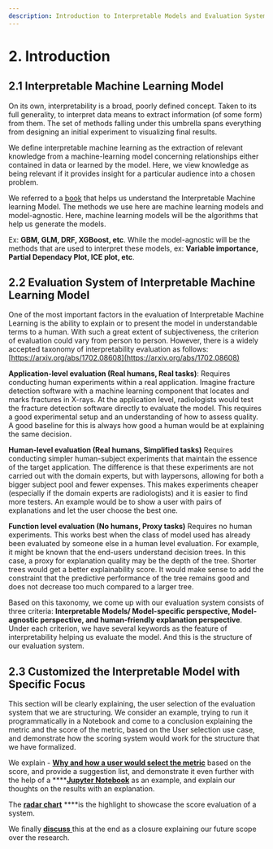 ```yaml
---
description: Introduction to Interpretable Models and Evaluation Systems
---
```


# 2. Introduction

## 2.1 Interpretable Machine Learning Model

On its own, interpretability is a broad, poorly defined concept. Taken to its full generality, to interpret data means to extract information \(of some form\) from them. The set of methods falling under this umbrella spans everything from designing an initial experiment to visualizing final results.

We define interpretable machine learning as the extraction of relevant knowledge from a machine-learning model concerning relationships either contained in data or learned by the model. Here, we view knowledge as being relevant if it provides insight for a particular audience into a chosen problem.

We referred to a [book](https://christophm.github.io/interpretable-ml-book/simple.html) that helps us understand the Interpretable Machine learning Model. The methods we use here are machine learning models and model-agnostic. Here, machine learning models will be the algorithms that help us generate the models.

Ex: **GBM, GLM, DRF, XGBoost, etc**. While the model-agnostic will be the methods that are used to interpret these models, ex: **Variable importance, Partial Dependacy Plot, ICE plot, etc**.

## 2.2 Evaluation System of Interpretable Machine Learning Model

One of the most important factors in the evaluation of Interpretable Machine Learning is the ability to explain or to present the model in understandable terms to a human. With such a great extent of subjectiveness, the criterion of evaluation could vary from person to person. However, there is a widely accepted taxonomy of interpretability evaluation as follows: [https://arxiv.org/abs/1702.08608](https://arxiv.org/abs/1702.08608)

**Application-level evaluation \(Real humans, Real tasks\)**: Requires conducting human experiments within a real application. Imagine fracture detection software with a machine learning component that locates and marks fractures in X-rays. At the application level, radiologists would test the fracture detection software directly to evaluate the model. This requires a good experimental setup and an understanding of how to assess quality. A good baseline for this is always how good a human would be at explaining the same decision.

**Human-level evaluation \(Real humans, Simplified tasks\)** Requires conducting simpler human-subject experiments that maintain the essence of the target application. The difference is that these experiments are not carried out with the domain experts, but with laypersons, allowing for both a bigger subject pool and fewer expenses. This makes experiments cheaper \(especially if the domain experts are radiologists\) and it is easier to find more testers. An example would be to show a user with pairs of explanations and let the user choose the best one.

**Function level evaluation \(No humans, Proxy tasks\)** Requires no human experiments. This works best when the class of model used has already been evaluated by someone else in a human level evaluation. For example, it might be known that the end-users understand decision trees. In this case, a proxy for explanation quality may be the depth of the tree. Shorter trees would get a better explainability score. It would make sense to add the constraint that the predictive performance of the tree remains good and does not decrease too much compared to a larger tree.

Based on this taxonomy, we come up with our evaluation system consists of three criteria: **Interpretable Models/ Model-specific perspective, Model-agnostic perspective, and human-friendly explanation perspective**. Under each criterion, we have several keywords as the feature of interpretability helping us evaluate the model. And this is the structure of our evaluation system.

## 2.3 Customized the Interpretable Model with Specific Focus

This section will be clearly explaining, the user selection of the evaluation system that we are structuring. We consider an example, trying to run it programmatically in a Notebook and come to a conclusion explaining the metric and the score of the metric, based on the User selection use case, and demonstrate how the scoring system would work for the structure that we have formalized.

We explain - [**Why and how a user would select the metric**](5.-user-selection/5.1-why-and-how-the-user-will-select-the-metrics.md) based on the score, and provide a suggestion list, and demonstrate it even further with the help of a ****[**Jupyter Notebook**](5.-user-selection/example/5.2-example-notebook.md) as an example, and explain our thoughts on the results with an explanation.

The [**radar chart**](5.-user-selection/5.2-results.md) ****is the highlight to showcase the score evaluation of a system.

We finally [**discuss** ](6.-conclusion.md)this at the end as a closure explaining our future scope over the research.


